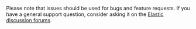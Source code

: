 Please note that issues should be used for bugs and feature requests. If you have a general support question, consider asking it on the [Elastic discussion forums](https://discuss.elastic.co/).

